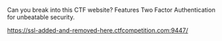 Can you break into this CTF website? Features Two Factor Authentication for
unbeatable security.

https://ssl-added-and-removed-here.ctfcompetition.com:9447/
